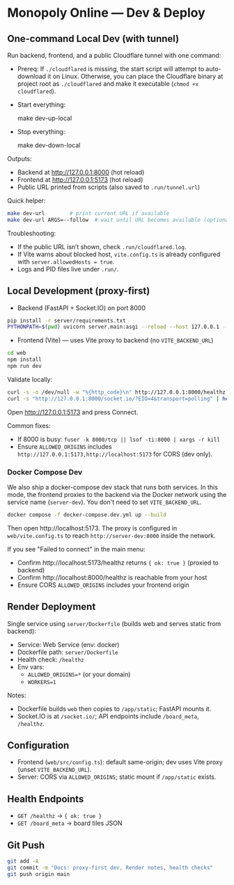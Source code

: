 # Monopoly Online — Dev & Deploy

## One-command Local Dev (with tunnel)

Run backend, frontend, and a public Cloudflare tunnel with one command:

- Prereq: If `./cloudflared` is missing, the start script will attempt to auto-download it on Linux. Otherwise, you can place the Cloudflare binary at project root as `./cloudflared` and make it executable (`chmod +x cloudflared`).
- Start everything:

  make dev-up-local

- Stop everything:

  make dev-down-local

Outputs:
- Backend at http://127.0.0.1:8000 (hot reload)
- Frontend at http://127.0.0.1:5173 (hot reload)
- Public URL printed from scripts (also saved to `.run/tunnel.url`)

Quick helper:

```bash
make dev-url        # print current URL if available
make dev-url ARGS=--follow  # wait until URL becomes available (optional)
```

Troubleshooting:
- If the public URL isn’t shown, check `.run/cloudflared.log`.
- If Vite warns about blocked host, `vite.config.ts` is already configured with `server.allowedHosts = true`.
- Logs and PID files live under `.run/`.

## Local Development (proxy-first)

- Backend (FastAPI + Socket.IO) on port 8000
```bash
pip install -r server/requirements.txt
PYTHONPATH=$(pwd) uvicorn server.main:asgi --reload --host 127.0.0.1 --port 8000
```

- Frontend (Vite) — uses Vite proxy to backend (no `VITE_BACKEND_URL`)
```bash
cd web
npm install
npm run dev
```

Validate locally:
```bash
curl -s -o /dev/null -w "%{http_code}\n" http://127.0.0.1:8000/healthz
curl -s "http://127.0.0.1:8000/socket.io/?EIO=4&transport=polling" | head -c 60
```
Open http://127.0.0.1:5173 and press Connect.

Common fixes:
- If 8000 is busy: `fuser -k 8000/tcp || lsof -ti:8000 | xargs -r kill`
- Ensure `ALLOWED_ORIGINS` includes `http://127.0.0.1:5173,http://localhost:5173` for CORS (dev only).

### Docker Compose Dev

We also ship a docker-compose dev stack that runs both services. In this mode, the frontend proxies to the backend via the Docker network using the service name (`server-dev`). You don't need to set `VITE_BACKEND_URL`.

```bash
docker compose -f docker-compose.dev.yml up --build
```

Then open http://localhost:5173. The proxy is configured in `web/vite.config.ts` to reach `http://server-dev:8000` inside the network.

If you see "Failed to connect" in the main menu:
- Confirm http://localhost:5173/healthz returns `{ ok: true }` (proxied to backend)
- Confirm http://localhost:8000/healthz is reachable from your host
- Ensure CORS `ALLOWED_ORIGINS` includes your frontend origin

## Render Deployment

Single service using `server/Dockerfile` (builds web and serves static from backend):

- Service: Web Service (env: docker)
- Dockerfile path: `server/Dockerfile`
- Health check: `/healthz`
- Env vars:
  - `ALLOWED_ORIGINS=*` (or your domain)
  - `WORKERS=1`

Notes:
- Dockerfile builds `web` then copies to `/app/static`; FastAPI mounts it.
- Socket.IO is at `/socket.io/`; API endpoints include `/board_meta`, `/healthz`.

## Configuration

- Frontend (`web/src/config.ts`): default same-origin; dev uses Vite proxy (unset `VITE_BACKEND_URL`).
- Server: CORS via `ALLOWED_ORIGINS`; static mount if `/app/static` exists.

## Health Endpoints

- `GET /healthz` → `{ ok: true }`
- `GET /board_meta` → board tiles JSON

## Git Push

```bash
git add -A
git commit -m "Docs: proxy-first dev, Render notes, health checks"
git push origin main
```